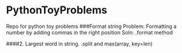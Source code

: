 # PythonToyProblems
Repo for python toy problems
###Format string
Problem: Formatting a number by adding commas in the right position
Soln: .format method

####2. Largest word in  string.
.split and max(array, key=len)
